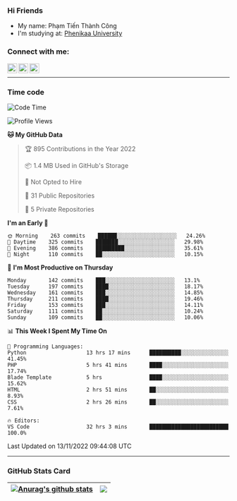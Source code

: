 ### Hi Friends

- My name: Phạm Tiến Thành Công
- I'm studying at: [Phenikaa University]


### Connect with me:
[<img align="left" alt="PhamTienThanhCong | Facebook" width="22px" src="https://upload.wikimedia.org/wikipedia/commons/thumb/1/16/Facebook-icon-1.png/640px-Facebook-icon-1.png" />][facebook]
[<img align="left" alt="PhamTienThanhCong | Zalo" width="22px" src="https://www.anphatpc.com.vn/template/anphat_2020v2/images/icon-zalo.jpg" />][zalo]
[<img align="left" alt="PhamTienThanhCong | LinkedIn" width="22px" src="https://cdn3.iconfinder.com/data/icons/inficons/512/linkedin.png" />][linkedin]

<br />

---

### Time code

<!--START_SECTION:waka-->
![Code Time](http://img.shields.io/badge/Code%20Time-705%20hrs%209%20mins-blue)

![Profile Views](http://img.shields.io/badge/Profile%20Views-34-blue)

**🐱 My GitHub Data** 

> 🏆 895 Contributions in the Year 2022
 > 
> 📦 1.4 MB Used in GitHub's Storage 
 > 
> 🚫 Not Opted to Hire
 > 
> 📜 31 Public Repositories 
 > 
> 🔑 5 Private Repositories  
 > 
**I'm an Early 🐤** 

```text
🌞 Morning    263 commits    ██████░░░░░░░░░░░░░░░░░░░   24.26% 
🌆 Daytime    325 commits    ███████░░░░░░░░░░░░░░░░░░   29.98% 
🌃 Evening    386 commits    █████████░░░░░░░░░░░░░░░░   35.61% 
🌙 Night      110 commits    ██░░░░░░░░░░░░░░░░░░░░░░░   10.15%

```
📅 **I'm Most Productive on Thursday** 

```text
Monday       142 commits    ███░░░░░░░░░░░░░░░░░░░░░░   13.1% 
Tuesday      197 commits    ████░░░░░░░░░░░░░░░░░░░░░   18.17% 
Wednesday    161 commits    ███░░░░░░░░░░░░░░░░░░░░░░   14.85% 
Thursday     211 commits    ████░░░░░░░░░░░░░░░░░░░░░   19.46% 
Friday       153 commits    ███░░░░░░░░░░░░░░░░░░░░░░   14.11% 
Saturday     111 commits    ██░░░░░░░░░░░░░░░░░░░░░░░   10.24% 
Sunday       109 commits    ██░░░░░░░░░░░░░░░░░░░░░░░   10.06%

```


📊 **This Week I Spent My Time On** 

```text
💬 Programming Languages: 
Python                   13 hrs 17 mins      ██████████░░░░░░░░░░░░░░░   41.45% 
PHP                      5 hrs 41 mins       ████░░░░░░░░░░░░░░░░░░░░░   17.74% 
Blade Template           5 hrs               ████░░░░░░░░░░░░░░░░░░░░░   15.62% 
HTML                     2 hrs 51 mins       ██░░░░░░░░░░░░░░░░░░░░░░░   8.93% 
CSS                      2 hrs 26 mins       ██░░░░░░░░░░░░░░░░░░░░░░░   7.61%

🔥 Editors: 
VS Code                  32 hrs 3 mins       █████████████████████████   100.0%

```


 Last Updated on 13/11/2022 09:44:08 UTC
<!--END_SECTION:waka-->

---

### GitHub Stats Card

| <a href="https://github.com/phamtienthanhcong"><img align="center" src="https://github-readme-stats.vercel.app/api?username=PhamTienThanhCong&show_icons=true&include_all_commits=true&theme=buefy&hide_border=true&theme=ocean_dark" alt="Anurag's github stats" /></a> | <a href="https://github.com/phamtienthanhcong"><img align="center" src="https://github-readme-stats.vercel.app/api/top-langs/?username=PhamTienThanhCong&layout=compact&theme=buefy&hide_border=true&theme=ocean_dark" /></a> |
| ------------- | ------------- |

[Phenikaa University]: https://phenikaa-uni.edu.vn/vi
[facebook]: https://www.facebook.com/phamtienthanhcong
[linkedin]: https://linkedin.com/in/phamtienthanhcong
[zalo]: https://zalo.me/0396396332
[tiktok]: https://www.tiktok.com/@phamtienthanhcong
[web]: https://github.com/PhamTienThanhCong/web_dev
[min project]: https://github.com/PhamTienThanhCong/Project-Of-Web
[c and cpp]: https://github.com/PhamTienThanhCong/Code_C_and_Cpro
[python]: https://github.com/PhamTienThanhCong/Python_beginer
